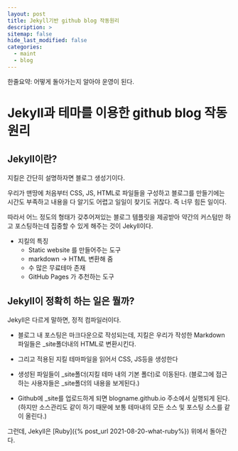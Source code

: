 ```yaml
---
layout: post
title: Jekyll기반 github blog 작동원리
description: >
sitemap: false
hide_last_modified: false
categories:
  - maint
  - blog
---
```


  한줄요약: 어떻게 돌아가는지 알아야 운영이 된다.
  
# Jekyll과 테마를 이용한 github blog 작동원리

## Jekyll이란?

지킬은 간단히 설명하자면 블로그 생성기이다.

우리가 맨땅에 처음부터 CSS, JS, HTML로 파일들을 구성하고 블로그를 만들기에는 시간도 부족하고 내용을 다 알기도 어렵고 일일이 찾기도 귀찮다. 즉 너무 힘든 일이다.

따라서 어느 정도의 형태가 갖추어져있는 블로그 템플릿을 제공받아 약간의 커스텀만 하고 포스팅하는데 집중할 수 있게 해주는 것이 Jekyll이다.

- 지킬의 특징
  - Static website 를 만들어주는 도구
  - markdown → HTML 변환해 줌
  - 수 많은 무료테마 존재
  - GitHub Pages 가 추천하는 도구


## Jekyll이 정확히 하는 일은 뭘까?
Jekyll은 다르게 말하면, 정적 컴파일러이다.

- 블로그 내 포스팅은 마크다운으로 작성되는데, 지킬은 우리가 작성한 Markdown 파일들은 _site폴더내의 HTML로 변환시킨다.

- 그리고 적용된 지킬 테마파일을 읽어서 CSS, JS등을 생성한다

- 생성된 파일들이 _site폴더(지킬 테마 내의 기본 폴더)로 이동된다. (블로그에 접근하는 사용자들은 _site폴더의 내용을 보게된다.)

- Github에 _site를 업로드하게 되면 blogname.github.io 주소에서 실행되게 된다. (하지만 소스관리도 같이 하기 때문에 보통 테마내의 모든 소스 및 포스팅 소스를 같이 올린다.)

그런데, Jekyll은 [Ruby]({% post_url 2021-08-20-what-ruby%}) 위에서 돌아간다.
